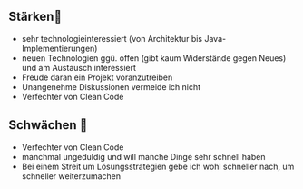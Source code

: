 ## Stärken🥁

- sehr technologieinteressiert (von Architektur bis Java-Implementierungen)
- neuen Technologien ggü. offen (gibt kaum Widerstände gegen Neues) und am Austausch interessiert
- Freude daran ein Projekt voranzutreiben
- Unangenehme Diskussionen vermeide ich nicht
- Verfechter von Clean Code

## Schwächen 🐛

- Verfechter von Clean Code
- manchmal ungeduldig und will manche Dinge sehr schnell haben
- Bei einem Streit um Lösungsstrategien gebe ich wohl schneller nach, um schneller weiterzumachen
